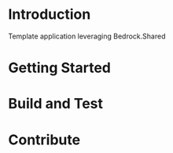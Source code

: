# Introduction 
Template application leveraging Bedrock.Shared

# Getting Started

# Build and Test

# Contribute

